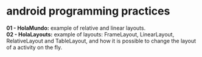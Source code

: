android programming practices
=======
<b>01 - HolaMundo:</b> example of relative and linear layouts. <br>
<b>02 - HolaLayouts:</b> example of layouts: FrameLayout, LinearLayout, RelativeLayout and TableLayout, and how it is possible to change the layout of a activity on the fly.  
